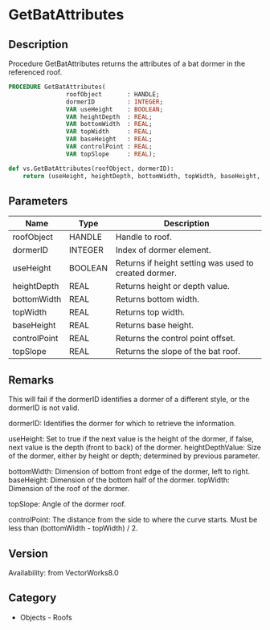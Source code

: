 # GetBatAttributes

## Description
Procedure GetBatAttributes returns the attributes of a bat dormer in the referenced roof.

```pascal
PROCEDURE GetBatAttributes(
				roofObject       : HANDLE;
				dormerID         : INTEGER;
				VAR useHeight    : BOOLEAN;
				VAR heightDepth  : REAL;
				VAR bottomWidth  : REAL;
				VAR topWidth     : REAL;
				VAR baseHeight   : REAL;
				VAR controlPoint : REAL;
				VAR topSlope     : REAL);
```

```python
def vs.GetBatAttributes(roofObject, dormerID):
    return (useHeight, heightDepth, bottomWidth, topWidth, baseHeight, controlPoint, topSlope)
```

## Parameters
|Name|Type|Description|
|---|---|---|
|roofObject|HANDLE|Handle to roof.|
|dormerID|INTEGER|Index of dormer element.|
|useHeight|BOOLEAN|Returns if height setting was used to created dormer.|
|heightDepth|REAL|Returns height or depth value.|
|bottomWidth|REAL|Returns bottom width.|
|topWidth|REAL|Returns top width.|
|baseHeight|REAL|Returns base height.|
|controlPoint|REAL|Returns the control point offset.|
|topSlope|REAL|Returns the slope of the bat roof.|

## Remarks
This will fail if the dormerID identifies a dormer of a different style, or the dormerID is not valid.

dormerID: Identifies the dormer for which to retrieve the information.

useHeight: Set to true if the next value is the height of the dormer, if false, next value is the depth (front to back) of the dormer.
heightDepthValue: Size of the dormer, either by height or depth; determined by previous parameter.

bottomWidth: Dimension of bottom front edge of the dormer, left to right.
baseHeight: Dimension of the bottom half of the dormer.
topWidth: Dimension of the roof of the dormer.

topSlope: Angle of the dormer roof.

controlPoint: The distance from the side to where the curve starts.  Must be less than (bottomWidth - topWidth) / 2.

## Version
Availability: from VectorWorks8.0

## Category
* Objects - Roofs

